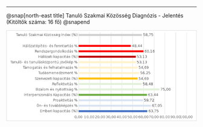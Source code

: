 ---


@snap[north-east title]
Tanuló Szakmai Közösség Diagnózis - Jelentés <br/>(Kitöltők száma: 16 fő)
@snapend

![img](god/hetfo/20190114/tszk_export.png)
